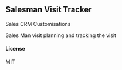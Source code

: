## Salesman Visit Tracker

Sales CRM Customisations

Sales Man visit planning and tracking the visit

#### License

MIT
